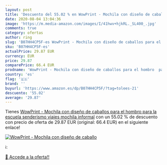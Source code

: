 ```yaml
---
layout: post
title: 'Descuento del 55.02 % en WowPrint - Mochila con diseño de caballo'
date: 2020-08-04 13:04:36
image: 'https://m.media-amazon.com/images/I/41hwv+hjkRL._SL400_.jpg'
comments: true
category: ofertas
author: ring
slug: 'B07HH4CP5F-es WowPrint - Mochila con diseño de caballos para el hombro...'
sku: 'B07HH4CP5F-es'
actualPrice: 29.87 EUR
currency: EUR
price: 29.87
comparePrice: 66.4 EUR
prodname: 'WowPrint - Mochila con diseño de caballos para el hombro  para la escuela  senderismo  viajes  mochila informal'
country: 'es'
flag: '🇪🇸'
brand: ''
buyurl: 'https://www.amazon.es/dp/B07HH4CP5F/?tag=tolees-21'
descuento: '55.02'
average: '29.87'
---
```


Tienes [WowPrint - Mochila con diseño de caballos para el hombro  para la escuela  senderismo  viajes  mochila informal](https://www.amazon.es/dp/B07HH4CP5F/?tag=tolees-21) con un 55.02 % de descuento con precio de oferta de 29.87 EUR (original: 66.4 EUR) en el siguiente enlace!

[![WowPrint - Mochila con diseño de caballo](https://m.media-amazon.com/images/I/41hwv+hjkRL._SL400_.jpg)](https://www.amazon.es/dp/B07HH4CP5F/?tag=tolees-21)

ℹ️:


[🛒 Accede a la oferta!!](https://www.amazon.es/dp/B07HH4CP5F/?tag=tolees-21)
